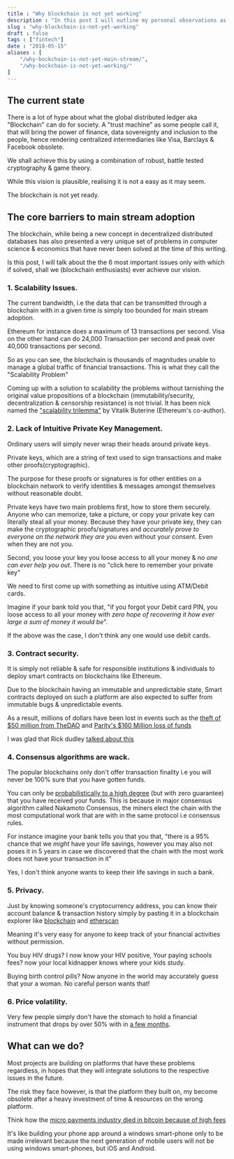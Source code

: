 ```yaml
---
title : "Why blockchain is not yet working"
description : "In this post I will outline my personal observations as to why blockchain based applications are (should) not adopted by the mainstream."
slug : "why-blockchain-is-not-yet-working"
draft : false
tags : ["fintech"]
date : "2018-05-15"
aliases : [
    "/why-bockchain-is-not-yet-main-stream/",
    "/why-bockchain-is-not-yet-working/"
]
---
```


## The current state

There is a lot of hype about what the global distributed ledger aka "Blockchain" can do for society.
A "trust machine" as some people call it, that will bring the power of finance, data sovereignty and inclusion to the people,
hence rendering  centralized intermediaries like Visa, Barclays & Facebook obsolete. 

We shall achieve this by using  a combination of robust, battle tested cryptography & game theory.

While  this vision is plausible, realising it is not a easy as it may seem.

The blockchain is not yet ready.


## The core barriers to main stream adoption

The blockchain, while being a new concept in decentralized distributed databases has also presented a very unique set of problems in computer science & economics that have never been solved at the time of this writing. 

Is this post, I will talk about the the 6 most important issues only with which if solved, shall we (blockchain enthusiasts) ever achieve our vision.

### 1. Scalability Issues.

The current bandwidth, i.e the data that can be transmitted through a blockchain with in a given time is simply too bounded for main stream adoption.

Ethereum for instance does a maximum of 13 transactions per second.  Visa on the other hand can do 24,000 Transaction per second and peak over 40,000 transactions per second.

So as you can see, the blockchain is thousands of magnitudes unable to manage a global traffic of financial transactions.
This is what they call the "Scalability Problem"

Coming up with a solution to scalability the problems without tarnishing the original value propositions of a blockchain (immutability/security, decentralization & censorship resistance) is not trivial. It has been nick named the ["scalability trilemma"](https://github.com/ethereum/wiki/wiki/Sharding-FAQ#this-sounds-like-theres-some-kind-of-scalability-trilemma-at-play-what-is-this-trilemma-and-can-we-break-through-it) by Vitalik Buterine (Ethereum's co-author).


### 2. Lack of Intuitive Private Key Management.

Ordinary users will simply never wrap their heads around private keys.

Private keys, which are a string of text  used to sign transactions and make other proofs(cryptographic).

The purpose for these proofs or signatures is for other entities on a blockchain network to verify  identities & messages amongst themselves without reasonable doubt.

Private keys have two main problems first, how to store them securely.  
Anyone who can memorize, take a picture, or copy  your private key can literally steal all your money. 
Because they have your private key, they can make the cryptographic proofs/signatures and *accurately prove to everyone on the network they are you* even without your consent. Even when they are not you.

Second, you loose your key you loose access to all your money & *no one can ever help you out*.
There is no "click here to remember your private key"


We need to first come up with something as intuitive using ATM/Debit cards.

Imagine if your bank told you that, "if you forgot your Debit card PIN, you loose access to all your money with *zero hope of recovering it how ever large a sum of money it would be*".

If the above was the case, I don't think any one would use debit cards. 


### 3. Contract security.

It is simply not reliable & safe for responsible institutions & individuals to deploy smart contracts on blockchains like Ethereum.

Due to the blockchain having an immutable and unpredictable state, Smart contracts deployed on such a platform are also expected to suffer from immutable bugs & unpredictable events.

As a result, millions of dollars have been lost in events such as the [theft of $50 million from TheDAO](https://www.bloomberg.com/features/2017-the-ether-thief/) and  [ Parity's $160 Million loss of funds](https://www.coindesk.com/startup-lost-160-million-still-wants-shake-ethereum/) 

I was glad that Rick dudley [talked about this](https://youtu.be/1AGHAuWz_4U?t=986) 



### 4. Consensus algorithms are wack.

The popular blockchains only don't offer transaction finality i.e you will never be 100% sure that you have gotten funds.

You can only be [probabilistically to a high degree](https://ethereum.stackexchange.com/questions/319/what-number-of-confirmations-is-considered-secure-in-ethereum) (but with zero guarantee) that you have received your funds. 
This is because in major consensus algorithm called Nakamoto Consensus, the miners elect the  chain with the most computational work that are with in the same protocol i.e consensus rules.

For instance imagine  your bank tells you that you that, "there is a 95% chance that we *might* have your life savings, however you may also not poses it in 5 years in case we discovered that the  chain with the most work does not have your transaction in it"

Yes, I don't think anyone wants to keep their life savings in such a bank.


### 5. Privacy.

Just by knowing someone's cryptocurrency address, you can know their account balance & transaction history simply by pasting it in a blockchain explorer like [blockchain](https://blockchain.info) and [etherscan](https://etherscan.io)

Meaning it's very easy for anyone to keep track of your financial activities without permission.

You buy HIV drugs? I now know your HIV positive, Your paying schools fees? now your local kidnapper knows where your kids study.

Buying birth control pills? Now anyone in the world may accurately guess that your a woman.
No careful person wants that!

### 6. Price volatility.

Very few people simply don't have  the stomach to hold a financial instrument that drops by over 50% with in [a few months](https://www.cnbc.com/2017/12/26/bitcoin-price-in-2018-could-hit-60000-but-another-crash-is-coming.html).



## What can we do?

Most projects are building on platforms that have these problems regardless, in hopes that they will integrate solutions to  the respective issues in the future.

The risk they face however, is that the platform they built on, my become obsolete after a heavy investment of time & resources on the wrong platform.

Think how the [micro payments industry died in bitcoin because of high fees](https://bitcoinmagazine.com/articles/bitcoin-now-useless-micropayments-solutions-are-coming1/) 

It's like building your phone app around a windows smart-phone only to be made irrelevant because the next generation of mobile users will not be using windows smart-phones, but iOS and Android.
 
